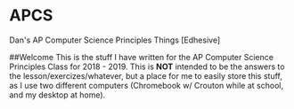 # APCS
Dan's AP Computer Science Principles Things [Edhesive]

##Welcome
This is the stuff I have written for the AP Computer Science Principles Class for 2018 - 2019.  This is **NOT** intended to be the answers to the lesson/exercizes/whatever, but a place for me to easily store this stuff, as I use two different computers (Chromebook w/ Crouton while at school, and my desktop at home). 